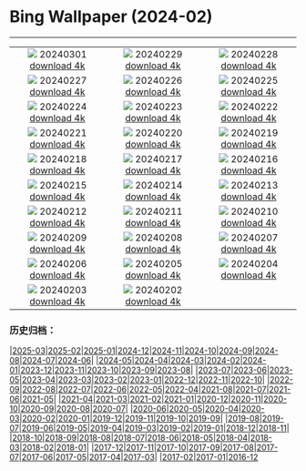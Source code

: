 # Bing Wallpaper (2024-02)
**************
| | | |
| :----: | :----: | :----: |
| ![](https://www.bing.com/th?id=OHR.ModicaItaly_JA-JP0616823869_1920x1080.jpg) 20240301 [download 4k](https://www.bing.com/th?id=OHR.ModicaItaly_JA-JP0616823869_UHD.jpg) | ![](https://www.bing.com/th?id=OHR.VermilionCliffs_JA-JP0444568228_1920x1080.jpg) 20240229 [download 4k](https://www.bing.com/th?id=OHR.VermilionCliffs_JA-JP0444568228_UHD.jpg) | ![](https://www.bing.com/th?id=OHR.BamburghCastleUK_JA-JP0209461050_1920x1080.jpg) 20240228 [download 4k](https://www.bing.com/th?id=OHR.BamburghCastleUK_JA-JP0209461050_UHD.jpg) |
| ![](https://www.bing.com/th?id=OHR.PolarBearCubs_JA-JP0012953029_1920x1080.jpg) 20240227 [download 4k](https://www.bing.com/th?id=OHR.PolarBearCubs_JA-JP0012953029_UHD.jpg) | ![](https://www.bing.com/th?id=OHR.GrandCanyonWinter_JA-JP9819536991_1920x1080.jpg) 20240226 [download 4k](https://www.bing.com/th?id=OHR.GrandCanyonWinter_JA-JP9819536991_UHD.jpg) | ![](https://www.bing.com/th?id=OHR.HaghartsinMonastery_JA-JP9652317145_1920x1080.jpg) 20240225 [download 4k](https://www.bing.com/th?id=OHR.HaghartsinMonastery_JA-JP9652317145_UHD.jpg) |
| ![](https://www.bing.com/th?id=OHR.AlmondBloom_JA-JP9467341348_1920x1080.jpg) 20240224 [download 4k](https://www.bing.com/th?id=OHR.AlmondBloom_JA-JP9467341348_UHD.jpg) | ![](https://www.bing.com/th?id=OHR.Fuji2024_JA-JP9270000739_1920x1080.jpg) 20240223 [download 4k](https://www.bing.com/th?id=OHR.Fuji2024_JA-JP9270000739_UHD.jpg) | ![](https://www.bing.com/th?id=OHR.BrightonBoxes_JA-JP7289590135_1920x1080.jpg) 20240222 [download 4k](https://www.bing.com/th?id=OHR.BrightonBoxes_JA-JP7289590135_UHD.jpg) |
| ![](https://www.bing.com/th?id=OHR.YosemiteFirefall_JA-JP8953953821_1920x1080.jpg) 20240221 [download 4k](https://www.bing.com/th?id=OHR.YosemiteFirefall_JA-JP8953953821_UHD.jpg) | ![](https://www.bing.com/th?id=OHR.PeakDistrictNP_JA-JP8773323840_1920x1080.jpg) 20240220 [download 4k](https://www.bing.com/th?id=OHR.PeakDistrictNP_JA-JP8773323840_UHD.jpg) | ![](https://www.bing.com/th?id=OHR.Ume2024_JA-JP3356449258_1920x1080.jpg) 20240219 [download 4k](https://www.bing.com/th?id=OHR.Ume2024_JA-JP3356449258_UHD.jpg) |
| ![](https://www.bing.com/th?id=OHR.DominicaWhales_JA-JP8354635905_1920x1080.jpg) 20240218 [download 4k](https://www.bing.com/th?id=OHR.DominicaWhales_JA-JP8354635905_UHD.jpg) | ![](https://www.bing.com/th?id=OHR.PegadungRocks_JA-JP7689168051_1920x1080.jpg) 20240217 [download 4k](https://www.bing.com/th?id=OHR.PegadungRocks_JA-JP7689168051_UHD.jpg) | ![](https://www.bing.com/th?id=OHR.BackyardBird_JA-JP7123530976_1920x1080.jpg) 20240216 [download 4k](https://www.bing.com/th?id=OHR.BackyardBird_JA-JP7123530976_UHD.jpg) |
| ![](https://www.bing.com/th?id=OHR.HippopotamusDay_JA-JP7192785124_1920x1080.jpg) 20240215 [download 4k](https://www.bing.com/th?id=OHR.HippopotamusDay_JA-JP7192785124_UHD.jpg) | ![](https://www.bing.com/th?id=OHR.BowingCrane_JA-JP6968020887_1920x1080.jpg) 20240214 [download 4k](https://www.bing.com/th?id=OHR.BowingCrane_JA-JP6968020887_UHD.jpg) | ![](https://www.bing.com/th?id=OHR.MarignyBeads_JA-JP4162697836_1920x1080.jpg) 20240213 [download 4k](https://www.bing.com/th?id=OHR.MarignyBeads_JA-JP4162697836_UHD.jpg) |
| ![](https://www.bing.com/th?id=OHR.GiantTortoise_JA-JP6597399891_1920x1080.jpg) 20240212 [download 4k](https://www.bing.com/th?id=OHR.GiantTortoise_JA-JP6597399891_UHD.jpg) | ![](https://www.bing.com/th?id=OHR.FolegandrosGreece_JA-JP6408429847_1920x1080.jpg) 20240211 [download 4k](https://www.bing.com/th?id=OHR.FolegandrosGreece_JA-JP6408429847_UHD.jpg) | ![](https://www.bing.com/th?id=OHR.ChinaDragon_JA-JP6088029412_1920x1080.jpg) 20240210 [download 4k](https://www.bing.com/th?id=OHR.ChinaDragon_JA-JP6088029412_UHD.jpg) |
| ![](https://www.bing.com/th?id=OHR.SapporoSnowFest2024_JA-JP5845958327_1920x1080.jpg) 20240209 [download 4k](https://www.bing.com/th?id=OHR.SapporoSnowFest2024_JA-JP5845958327_UHD.jpg) | ![](https://www.bing.com/th?id=OHR.MtHoodOregon_JA-JP1952709545_1920x1080.jpg) 20240208 [download 4k](https://www.bing.com/th?id=OHR.MtHoodOregon_JA-JP1952709545_UHD.jpg) | ![](https://www.bing.com/th?id=OHR.GrandCanyonVerdon_JA-JP1674672705_1920x1080.jpg) 20240207 [download 4k](https://www.bing.com/th?id=OHR.GrandCanyonVerdon_JA-JP1674672705_UHD.jpg) |
| ![](https://www.bing.com/th?id=OHR.LakeTahoeRock_JA-JP1426233885_1920x1080.jpg) 20240206 [download 4k](https://www.bing.com/th?id=OHR.LakeTahoeRock_JA-JP1426233885_UHD.jpg) | ![](https://www.bing.com/th?id=OHR.TeideNational_JA-JP0929359307_1920x1080.jpg) 20240205 [download 4k](https://www.bing.com/th?id=OHR.TeideNational_JA-JP0929359307_UHD.jpg) | ![](https://www.bing.com/th?id=OHR.Risshun2024_JA-JP0473025978_1920x1080.jpg) 20240204 [download 4k](https://www.bing.com/th?id=OHR.Risshun2024_JA-JP0473025978_UHD.jpg) |
| ![](https://www.bing.com/th?id=OHR.Hakodate2024_JA-JP0227242180_1920x1080.jpg) 20240203 [download 4k](https://www.bing.com/th?id=OHR.Hakodate2024_JA-JP0227242180_UHD.jpg) | ![](https://www.bing.com/th?id=OHR.AlpineMarmot_JA-JP5712211606_1920x1080.jpg) 20240202 [download 4k](https://www.bing.com/th?id=OHR.AlpineMarmot_JA-JP5712211606_UHD.jpg) |  |

### 历史归档：

|[2025-03](2025-03/2025-03.md)|[2025-02](2025-02/2025-02.md)|[2025-01](2025-01/2025-01.md)|[2024-12](2024-12/2024-12.md)|[2024-11](2024-11/2024-11.md)|[2024-10](2024-10/2024-10.md)|[2024-09](2024-09/2024-09.md)|[2024-08](2024-08/2024-08.md)|[2024-07](2024-07/2024-07.md)|[2024-06](2024-06/2024-06.md)|
|[2024-05](2024-05/2024-05.md)|[2024-04](2024-04/2024-04.md)|[2024-03](2024-03/2024-03.md)|[2024-02](2024-02/2024-02.md)|[2024-01](2024-01/2024-01.md)|[2023-12](2023-12/2023-12.md)|[2023-11](2023-11/2023-11.md)|[2023-10](2023-10/2023-10.md)|[2023-09](2023-09/2023-09.md)|[2023-08](2023-08/2023-08.md)|
|[2023-07](2023-07/2023-07.md)|[2023-06](2023-06/2023-06.md)|[2023-05](2023-05/2023-05.md)|[2023-04](2023-04/2023-04.md)|[2023-03](2023-03/2023-03.md)|[2023-02](2023-02/2023-02.md)|[2023-01](2023-01/2023-01.md)|[2022-12](2022-12/2022-12.md)|[2022-11](2022-11/2022-11.md)|[2022-10](2022-10/2022-10.md)|
|[2022-09](2022-09/2022-09.md)|[2022-08](2022-08/2022-08.md)|[2022-07](2022-07/2022-07.md)|[2022-06](2022-06/2022-06.md)|[2022-05](2022-05/2022-05.md)|[2022-04](2022-04/2022-04.md)|[2021-08](2021-08/2021-08.md)|[2021-07](2021-07/2021-07.md)|[2021-06](2021-06/2021-06.md)|[2021-05](2021-05/2021-05.md)|
|[2021-04](2021-04/2021-04.md)|[2021-03](2021-03/2021-03.md)|[2021-02](2021-02/2021-02.md)|[2021-01](2021-01/2021-01.md)|[2020-12](2020-12/2020-12.md)|[2020-11](2020-11/2020-11.md)|[2020-10](2020-10/2020-10.md)|[2020-09](2020-09/2020-09.md)|[2020-08](2020-08/2020-08.md)|[2020-07](2020-07/2020-07.md)|
|[2020-06](2020-06/2020-06.md)|[2020-05](2020-05/2020-05.md)|[2020-04](2020-04/2020-04.md)|[2020-03](2020-03/2020-03.md)|[2020-02](2020-02/2020-02.md)|[2020-01](2020-01/2020-01.md)|[2019-12](2019-12/2019-12.md)|[2019-11](2019-11/2019-11.md)|[2019-10](2019-10/2019-10.md)|[2019-09](2019-09/2019-09.md)|
|[2019-08](2019-08/2019-08.md)|[2019-07](2019-07/2019-07.md)|[2019-06](2019-06/2019-06.md)|[2019-05](2019-05/2019-05.md)|[2019-04](2019-04/2019-04.md)|[2019-03](2019-03/2019-03.md)|[2019-02](2019-02/2019-02.md)|[2019-01](2019-01/2019-01.md)|[2018-12](2018-12/2018-12.md)|[2018-11](2018-11/2018-11.md)|
|[2018-10](2018-10/2018-10.md)|[2018-09](2018-09/2018-09.md)|[2018-08](2018-08/2018-08.md)|[2018-07](2018-07/2018-07.md)|[2018-06](2018-06/2018-06.md)|[2018-05](2018-05/2018-05.md)|[2018-04](2018-04/2018-04.md)|[2018-03](2018-03/2018-03.md)|[2018-02](2018-02/2018-02.md)|[2018-01](2018-01/2018-01.md)|
|[2017-12](2017-12/2017-12.md)|[2017-11](2017-11/2017-11.md)|[2017-10](2017-10/2017-10.md)|[2017-09](2017-09/2017-09.md)|[2017-08](2017-08/2017-08.md)|[2017-07](2017-07/2017-07.md)|[2017-06](2017-06/2017-06.md)|[2017-05](2017-05/2017-05.md)|[2017-04](2017-04/2017-04.md)|[2017-03](2017-03/2017-03.md)|
|[2017-02](2017-02/2017-02.md)|[2017-01](2017-01/2017-01.md)|[2016-12](2016-12/2016-12.md)
